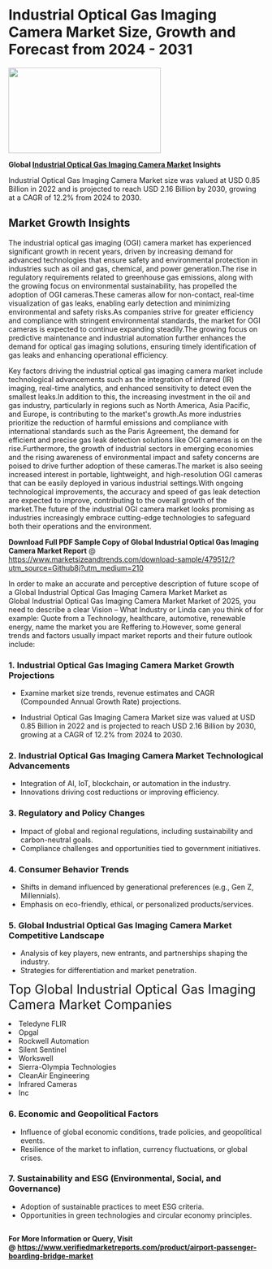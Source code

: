 <H1>Industrial Optical Gas Imaging Camera Market Size, Growth and Forecast from 2024 - 2031</H1><img class="aligncenter size-medium wp-image-584254" src="https://thirdeyenews.in/wp-content/uploads/2024/09/Global-Market-Research-300x168.jpeg" alt="" width="300" height="168" /><p><strong>Global&nbsp;<a href="https://www.marketsizeandtrends.com/download-sample/479512/?utm_source=Github8j?utm_medium=210">Industrial Optical Gas Imaging Camera Market</a> Insights</strong></p><p>Industrial Optical Gas Imaging Camera Market size was valued at USD 0.85 Billion in 2022 and is projected to reach USD 2.16 Billion by 2030, growing at a CAGR of 12.2% from 2024 to 2030.</p><p><h2>Market Growth Insights</h2> <p>The industrial optical gas imaging (OGI) camera market has experienced significant growth in recent years, driven by increasing demand for advanced technologies that ensure safety and environmental protection in industries such as oil and gas, chemical, and power generation.The rise in regulatory requirements related to greenhouse gas emissions, along with the growing focus on environmental sustainability, has propelled the adoption of OGI cameras.These cameras allow for non-contact, real-time visualization of gas leaks, enabling early detection and minimizing environmental and safety risks.As companies strive for greater efficiency and compliance with stringent environmental standards, the market for OGI cameras is expected to continue expanding steadily.The growing focus on predictive maintenance and industrial automation further enhances the demand for optical gas imaging solutions, ensuring timely identification of gas leaks and enhancing operational efficiency.</p> <p>Key factors driving the industrial optical gas imaging camera market include technological advancements such as the integration of infrared (IR) imaging, real-time analytics, and enhanced sensitivity to detect even the smallest leaks.In addition to this, the increasing investment in the oil and gas industry, particularly in regions such as North America, Asia Pacific, and Europe, is contributing to the market's growth.As more industries prioritize the reduction of harmful emissions and compliance with international standards such as the Paris Agreement, the demand for efficient and precise gas leak detection solutions like OGI cameras is on the rise.Furthermore, the growth of industrial sectors in emerging economies and the rising awareness of environmental impact and safety concerns are poised to drive further adoption of these cameras.The market is also seeing increased interest in portable, lightweight, and high-resolution OGI cameras that can be easily deployed in various industrial settings.With ongoing technological improvements, the accuracy and speed of gas leak detection are expected to improve, contributing to the overall growth of the market.The future of the industrial OGI camera market looks promising as industries increasingly embrace cutting-edge technologies to safeguard both their operations and the environment.</p> <p><span class=""><strong>Download Full PDF Sample Copy of Global Industrial Optical Gas Imaging Camera Market Report</strong> @ <a href="https://www.marketsizeandtrends.com/download-sample/479512/?utm_source=Github8j?utm_medium=210" target="_blank">https://www.marketsizeandtrends.com/download-sample/479512/?utm_source=Github8j?utm_medium=210</a></span></p><p>In order to make an accurate and perceptive description of future scope of a Global&nbsp;Industrial Optical Gas Imaging Camera Market Market as Global&nbsp;Industrial Optical Gas Imaging Camera Market Market of 2025, you need to describe a clear Vision &ndash; What Industry or Linda can you think of for example: Quote from a Technology, healthcare, automotive, renewable energy, name the market you are Reffering to.However, some general trends and factors usually impact market reports and their future outlook include:</p><h3>1.&nbsp;<strong>Industrial Optical Gas Imaging Camera Market Growth Projections</strong></h3><ul><li>Examine market size trends, revenue estimates and CAGR (Compounded Annual Growth Rate) projections.</li><li><p>Industrial Optical Gas Imaging Camera Market size was valued at USD 0.85 Billion in 2022 and is projected to reach USD 2.16 Billion by 2030, growing at a CAGR of 12.2% from 2024 to 2030.</p></li></ul><h3>2.&nbsp;<strong>Industrial Optical Gas Imaging Camera Market Technological Advancements</strong></h3><ul><li>Integration of AI, IoT, blockchain, or automation in the industry.</li><li>Innovations driving cost reductions or improving efficiency.</li></ul><h3>3.&nbsp;<strong>Regulatory and Policy Changes</strong></h3><ul><li>Impact of global and regional regulations, including sustainability and carbon-neutral goals.</li><li>Compliance challenges and opportunities tied to government initiatives.</li></ul><h3>4.&nbsp;<strong>Consumer Behavior Trends</strong></h3><ul><li>Shifts in demand influenced by generational preferences (e.g., Gen Z, Millennials).</li><li>Emphasis on eco-friendly, ethical, or personalized products/services.</li></ul><h3>5.&nbsp;<strong>Global Industrial Optical Gas Imaging Camera Market Competitive Landscape</strong></h3><ul><li>Analysis of key players, new entrants, and partnerships shaping the industry.</li><li>Strategies for differentiation and market penetration.</li></ul><p data-pm-slice="1 1 []"><span style="color: inherit; font-family: inherit; font-size: 25px;">Top Global Industrial Optical Gas Imaging Camera Market Companies</span></p><div class="" data-test-id=""><p><li>Teledyne FLIR</li><li> Opgal</li><li> Rockwell Automation</li><li> Silent Sentinel</li><li> Workswell</li><li> Sierra-Olympia Technologies</li><li> CleanAir Engineering</li><li> Infrared Cameras</li><li> Inc</li></p></div><h3>6.&nbsp;<strong>Economic and Geopolitical Factors</strong></h3><ul><li>Influence of global economic conditions, trade policies, and geopolitical events.</li><li>Resilience of the market to inflation, currency fluctuations, or global crises.</li></ul><h3>7.&nbsp;<strong>Sustainability and ESG (Environmental, Social, and Governance)</strong></h3><ul><li>Adoption of sustainable practices to meet ESG criteria.</li><li>Opportunities in green technologies and circular economy principles.</li></ul><h2><strong style="font-size: 14px;">For More Information or Query, Visit @&nbsp;</strong><a style="background-color: #ffffff; font-size: 14px;" href="https://www.marketsizeandtrends.com/report/industrial-optical-gas-imaging-camera-market/" target="_blank">https://www.verifiedmarketreports.com/product/airport-passenger-boarding-bridge-market</a></h2>